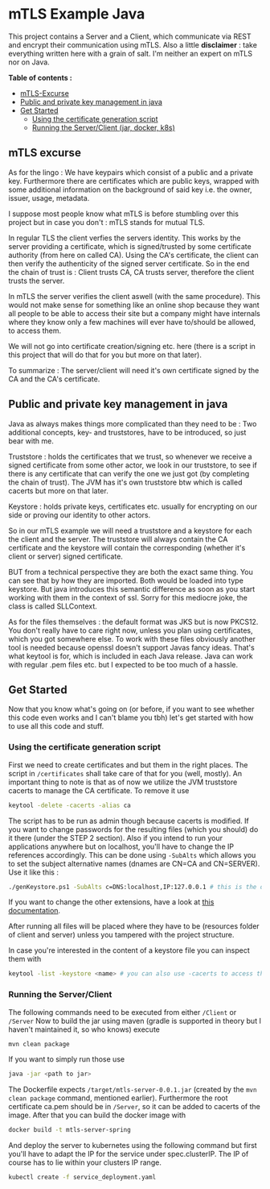 # mTLS Example Java

This project contains a Server and a Client, which communicate via REST and encrypt their communication using mTLS.
Also a little **disclaimer** : take everything written here with a grain of salt. I'm neither an expert on mTLS nor on Java.

**Table of contents :**
- [mTLS-Excurse](#mTLS-Excurse)  
- [Public and private key management in java](#Public-and-private-key-management-in-java)
- [Get Started](#Get-Started)
  - [Using the certificate generation script](#Using-the-certificate-generation-script)
  - [Running the Server/Client (jar, docker, k8s)](#Running-the-Server/Client)

## mTLS excurse
<a name="mTLS-Excurse"/>

As for the lingo : 
We have keypairs which consist of a public and a private key. 
Furthermore there are certificates which are public keys, wrapped with some additional information on the background of
said key i.e. the owner, issuer, usage, metadata.

I suppose most people know what mTLS is before stumbling over this project but in case you don't :
mTLS stands for mutual TLS. 

In regular TLS the client verfies the servers identity. This works
by the server providing a certificate, which is signed/trusted by some certificate authority (from here on called CA).
Using the CA's certificate, the client can then verify the authenticity of the signed server certificate.
So in the end the chain of trust is : Client trusts CA, CA trusts server, therefore the client trusts the server.

In mTLS the server verifies the client aswell (with the same procedure). 
This would not make sense for something like an online shop because they want all people to be able to access their 
site but a company might have internals where they know only a few machines will ever have to/should be allowed, 
to access them.

We will not go into certificate creation/signing etc. here (there is a script in this project that will do that for you
but more on that later).

To summarize :
The server/client will need it's own certificate signed by the CA and the CA's certificate.

## Public and private key management in java
<a name="Public-and-private-key-management-in-java"/>

Java as always makes things more complicated than they need to be :
Two additional concepts, key- and truststores, have to be introduced, so just bear with me.

Truststore : 
holds the certificates that we trust, so whenever we receive a signed certificate from some other actor,
we look in our truststore, to see if there is any certificate that can verify the one we just got (by completing the 
chain of trust).
The JVM has it's own truststore btw which is called cacerts but more on that later.

Keystore :
holds private keys, certificates etc. usually for encrypting on our side or proving our identity to other actors.

So in our mTLS example we will need a truststore and a keystore for each the client and the server.
The truststore will always contain the CA certificate and the keystore will contain the corresponding 
(whether it's client or server) signed certificate.

BUT from a technical perspective they are both the exact same thing. You can see that by how they are imported. Both would
be loaded into type keystore. But java introduces this semantic difference as soon as you start working with them in the
context of ssl. Sorry for this mediocre joke, the class is called SLLContext.

As for the files themselves : 
the default format was JKS but is now PKCS12. 
You don't really have to care right now, unless you plan using certificates, which you got somewhere else.
To work with these files obviously another tool is needed because openssl doesn't support Javas fancy ideas.
That's what keytool is for, which is included in each Java release.
Java can work with regular .pem files etc. but I expected to be too much of a hassle.

## Get Started
<a name="Get-Started"/>

Now that you know what's going on (or before, if you want to see whether this code even works and I can't blame you tbh)
let's get started with how to use all this code and stuff.

### Using the certificate generation script
<a name="Using-the-certificate-generation-script"/>

First we need to create certificates and but them in the right places.
The script in `/certificates` shall take care of that for you (well, mostly).
An important thing to note is that as of now we utilize the JVM truststore cacerts to manage the CA certificate.
To remove it use 
```bash
keytool -delete -cacerts -alias ca
```

The script has to be run as admin though because cacerts is modified.
If you want to change passwords for the resulting files (which you should) do it there (under the STEP 2 section).
Also if you intend to run your applications anywhere but on localhost, you'll have to change the IP references
accordingly.
This can be done using `-SubAlts` which allows you to set the subject alternative names (dnames are CN=CA and CN=SERVER).
Use it like this :
```bash
./genKeystore.ps1 -SubAlts c=DNS:localhost,IP:127.0.0.1 # this is the default
```
If you want to change the other extensions, have a look at [this documentation](https://access.redhat.com/documentation/en-us/red_hat_certificate_system/9/html/administration_guide/standard_x.509_v3_certificate_extensions#doc-wrapper).

After running all files will be placed where they have to be (resources folder of client and server) unless you tampered 
with the project structure.

In case you're interested in the content of a keystore file you can inspect them with
```bash
keytool -list -keystore <name> # you can also use -cacerts to access the jvm truststore
```

### Running the Server/Client
<a name="Running-the-Server/Client"/>

The following commands need to be executed from either `/Client` or `/Server`
Now to build the jar using maven (gradle is supported in theory but I haven't maintained it, so who knows) execute
```bash
mvn clean package
```

If you want to simply run those use
```bash
java -jar <path to jar>
```

The Dockerfile expects `/target/mtls-server-0.0.1.jar` (created by the `mvn clean package` command, mentioned earlier).
Furthermore the root certificate ca.pem should be in `/Server`, so it can be added to cacerts of the image.
After that you can build the docker image with
```bash
docker build -t mtls-server-spring
```

And deploy the server to kubernetes using the following command but first you'll have to adapt the IP for the service 
under spec.clusterIP. The IP of course has to lie within your clusters IP range.
```bash
kubectl create -f service_deployment.yaml
```
